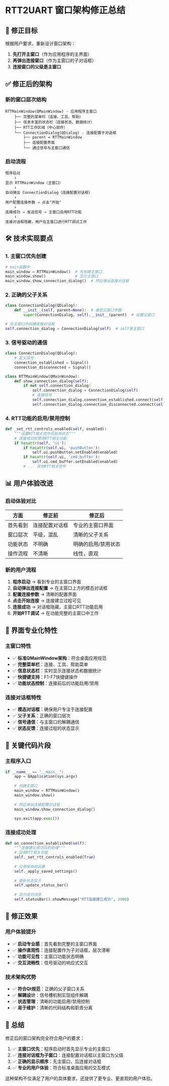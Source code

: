 # RTT2UART 窗口架构修正总结

## 🎯 修正目标

根据用户要求，重新设计窗口架构：
1. **先打开主窗口**（作为应用程序的主界面）
2. **再弹出连接窗口**（作为主窗口的子对话框）
3. **连接窗口的父级是主窗口**

## ✅ 修正后的架构

### 新的窗口层次结构
```
RTTMainWindow(QMainWindow) - 应用程序主窗口
    ├── 完整的菜单栏（连接、工具、帮助）
    ├── 信息丰富的状态栏（连接状态、数据统计）
    ├── RTT工作区域（中心部件）
    └── ConnectionDialog(QDialog) - 连接配置子对话框
        ├── parent = RTTMainWindow
        ├── 连接配置界面
        └── 通过信号与主窗口通信
```

### 启动流程
```
程序启动
    ↓
显示 RTTMainWindow（主窗口）
    ↓
自动弹出 ConnectionDialog（连接配置对话框）
    ↓
用户配置连接参数 → 点击"开始"
    ↓
连接成功 → 发送信号 → 主窗口启用RTT功能
    ↓
连接对话框隐藏，用户在主窗口进行RTT调试工作
```

## 🛠️ 技术实现要点

### 1. 主窗口优先创建
```python
# main函数中
main_window = RTTMainWindow()  # 先创建主窗口
main_window.show()             # 显示主窗口
main_window.show_connection_dialog()  # 然后弹出连接对话框
```

### 2. 正确的父子关系
```python
class ConnectionDialog(QDialog):
    def __init__(self, parent=None):  # 接受父窗口参数
        super(ConnectionDialog, self).__init__(parent)  # 设置父窗口

# 在主窗口中创建连接对话框
self.connection_dialog = ConnectionDialog(self)  # self是主窗口
```

### 3. 信号驱动的通信
```python
class ConnectionDialog(QDialog):
    # 定义信号
    connection_established = Signal()
    connection_disconnected = Signal()

class RTTMainWindow(QMainWindow):
    def show_connection_dialog(self):
        if not self.connection_dialog:
            self.connection_dialog = ConnectionDialog(self)
            # 连接信号
            self.connection_dialog.connection_established.connect(self.on_connection_established)
            self.connection_dialog.connection_disconnected.connect(self.on_connection_disconnected)
```

### 4. RTT功能的启用/禁用控制
```python
def _set_rtt_controls_enabled(self, enabled):
    """设置RTT相关控件的启用状态"""
    # 连接成功前禁用RTT相关功能
    if hasattr(self, 'ui'):
        if hasattr(self.ui, 'pushButton'):
            self.ui.pushButton.setEnabled(enabled)
        if hasattr(self.ui, 'cmd_buffer'):
            self.ui.cmd_buffer.setEnabled(enabled)
        # ... 其他RTT相关控件
```

## 📊 用户体验改进

### 启动体验对比

| 方面 | 修正前 | 修正后 |
|------|--------|--------|
| 首先看到 | 连接配置对话框 | 专业的主窗口界面 |
| 窗口层次 | 平级，混乱 | 清晰的父子关系 |
| 功能状态 | 不明确 | 明确的启用/禁用状态 |
| 操作流程 | 不清晰 | 线性，直观 |

### 新的用户流程
1. **程序启动** → 看到专业的主窗口界面
2. **自动弹出连接配置** → 在主窗口上方的模态对话框
3. **配置连接参数** → 清晰的配置界面
4. **点击开始连接** → 连接建立过程可见
5. **连接成功** → 对话框隐藏，主窗口RTT功能启用
6. **开始RTT调试** → 在功能完整的主窗口中工作

## 🎨 界面专业化特性

### 主窗口特性
- ✅ **标准QMainWindow架构**：符合桌面应用规范
- ✅ **完整菜单栏**：连接、工具、帮助菜单
- ✅ **信息状态栏**：实时显示连接状态和数据统计
- ✅ **快捷键支持**：F1-F7快捷键操作
- ✅ **功能状态控制**：连接前后的功能启用/禁用

### 连接对话框特性
- ✅ **模态对话框**：确保用户专注于连接配置
- ✅ **父子关系**：正确的窗口层次
- ✅ **信号通信**：与主窗口的解耦通信
- ✅ **状态反馈**：连接过程的状态显示

## 🔧 关键代码片段

### 主程序入口
```python
if __name__ == "__main__":
    app = QApplication(sys.argv)
    
    # 创建主窗口
    main_window = RTTMainWindow()
    main_window.show()
    
    # 然后弹出连接配置对话框
    main_window.show_connection_dialog()
    
    sys.exit(app.exec())
```

### 连接成功处理
```python
def on_connection_established(self):
    """连接建立成功后的处理"""
    # 启用RTT相关功能
    self._set_rtt_controls_enabled(True)
    
    # 应用保存的设置
    self._apply_saved_settings()
    
    # 更新状态显示
    self.update_status_bar()
    
    # 显示成功消息
    self.statusBar().showMessage("RTT连接建立成功", 3000)
```

## 🎉 修正效果

### 用户体验提升
- ✅ **启动专业感**：首先看到完整的主窗口界面
- ✅ **操作直观性**：连接配置作为子对话框，层次清晰
- ✅ **功能可见性**：主窗口功能状态明确
- ✅ **交互流畅性**：信号驱动的响应式交互

### 技术架构优势
- ✅ **符合Qt规范**：正确的父子窗口关系
- ✅ **解耦设计**：信号槽机制实现组件解耦
- ✅ **状态管理**：清晰的功能启用/禁用控制
- ✅ **易于维护**：清晰的代码结构和职责分离

## 📝 总结

修正后的窗口架构完全符合用户的要求：

1. ✅ **主窗口优先**：程序启动时首先显示专业的主窗口
2. ✅ **连接对话框为子窗口**：连接配置对话框以主窗口为父级
3. ✅ **正确的显示顺序**：先主窗口，后连接对话框
4. ✅ **专业的用户体验**：符合标准桌面应用的交互模式

这种架构不仅满足了用户的具体要求，还提供了更专业、更直观的用户体验。
